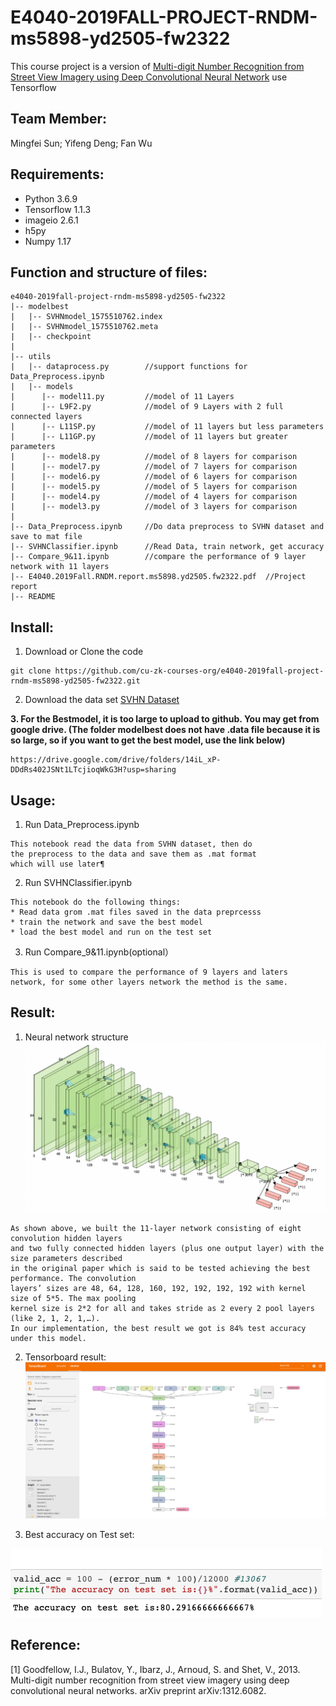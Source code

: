 # E4040-2019FALL-PROJECT-RNDM-ms5898-yd2505-fw2322
This course project is a version of [Multi-digit Number Recognition from Street View Imagery using Deep Convolutional Neural Network](http://arxiv.org/pdf/1312.6082.pdf) use Tensorflow

## Team Member:
Mingfei Sun;  Yifeng Deng;  Fan Wu

## Requirements:
* Python 3.6.9
* Tensorflow 1.1.3
* imageio 2.6.1
* h5py
* Numpy 1.17


## Function and structure of files:
```
e4040-2019fall-project-rndm-ms5898-yd2505-fw2322
|-- modelbest
|   |-- SVHNmodel_1575510762.index
|   |-- SVHNmodel_1575510762.meta
|   |-- checkpoint
|
|-- utils
|   |-- dataprocess.py        //support functions for Data_Preprocess.ipynb 
|   |-- models
|      |-- model11.py         //model of 11 Layers 
|      |-- L9F2.py            //model of 9 Layers with 2 full connected layers
|      |-- L11SP.py           //model of 11 layers but less parameters
|      |-- L11GP.py           //model of 11 layers but greater parameters
|      |-- model8.py          //model of 8 layers for comparison
|      |-- model7.py          //model of 7 layers for comparison
|      |-- model6.py          //model of 6 layers for comparison
|      |-- model5.py          //model of 5 layers for comparison
|      |-- model4.py          //model of 4 layers for comparison
|      |-- model3.py          //model of 3 layers for comparison
|       
|-- Data_Preprocess.ipynb     //Do data preprocess to SVHN dataset and save to mat file
|-- SVHNClassifier.ipynb      //Read Data, train network, get accuracy
|-- Compare_9&11.ipynb        //compare the performance of 9 layer network with 11 layers
|-- E4040.2019Fall.RNDM.report.ms5898.yd2505.fw2322.pdf  //Project report
|-- README
```
## Install:
1. Download or Clone the code
```
git clone https://github.com/cu-zk-courses-org/e4040-2019fall-project-rndm-ms5898-yd2505-fw2322.git
```
2. Download the data set [SVHN Dataset](http://ufldl.stanford.edu/housenumbers/)

**3. For the Bestmodel, it is too large to upload to github. You may get from google drive. (The folder modelbest
does not have .data file because it is so large, so if you want to get the best model, use the link below)**
```
https://drive.google.com/drive/folders/14iL_xP-DDdRs402JSNt1LTcjioqWkG3H?usp=sharing
```

## Usage:
1. Run Data_Preprocess.ipynb
```
This notebook read the data from SVHN dataset, then do 
the preprocess to the data and save them as .mat format 
which will use later¶
```
2. Run SVHNClassifier.ipynb
```
This notebook do the following things:
* Read data grom .mat files saved in the data preprcesss
* train the network and save the best model
* load the best model and run on the test set
```
3. Run Compare_9&11.ipynb(optional）
```
This is used to compare the performance of 9 layers and laters
network, for some other layers network the method is the same.
```
## Result:
1. Neural network structure
![Graph](img/network_structure.png)
```
As shown above, we built the 11-layer network consisting of eight convolution hidden layers
and two fully connected hidden layers (plus one output layer) with the size parameters described 
in the original paper which is said to be tested achieving the best performance. The convolution 
layers’ sizes are 48, 64, 128, 160, 192, 192, 192, 192 with kernel size of 5*5. The max pooling 
kernel size is 2*2 for all and takes stride as 2 every 2 pool layers (like 2, 1, 2, 1,…). 
In our implementation, the best result we got is 84% test accuracy under this model.
```
2. Tensorboard result:
![Graph](img/tensorboard.png)

3. Best accuracy on Test set:

![Graph](img/acc.png)

## Reference:
[1] Goodfellow, I.J., Bulatov, Y., Ibarz, J., Arnoud, S. and Shet, V., 2013. Multi-digit number recognition from street view imagery using deep convolutional neural networks. arXiv preprint arXiv:1312.6082.



